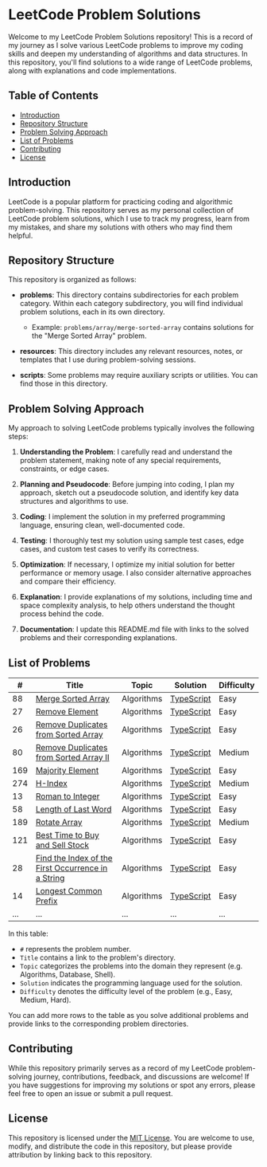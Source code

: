 # LeetCode Problem Solutions

Welcome to my LeetCode Problem Solutions repository! This is a record of my journey as I solve various LeetCode problems to improve my coding skills and deepen my understanding of algorithms and data structures. In this repository, you'll find solutions to a wide range of LeetCode problems, along with explanations and code implementations.

## Table of Contents

- [Introduction](#introduction)
- [Repository Structure](#repository-structure)
- [Problem Solving Approach](#problem-solving-approach)
- [List of Problems](#list-of-problems)
- [Contributing](#contributing)
- [License](#license)

## Introduction

LeetCode is a popular platform for practicing coding and algorithmic problem-solving. This repository serves as my personal collection of LeetCode problem solutions, which I use to track my progress, learn from my mistakes, and share my solutions with others who may find them helpful.

## Repository Structure

This repository is organized as follows:

- **problems**: This directory contains subdirectories for each problem category. Within each category subdirectory, you will find individual problem solutions, each in its own directory.

  - Example: `problems/array/merge-sorted-array` contains solutions for the "Merge Sorted Array" problem.

- **resources**: This directory includes any relevant resources, notes, or templates that I use during problem-solving sessions.

- **scripts**: Some problems may require auxiliary scripts or utilities. You can find those in this directory.

## Problem Solving Approach

My approach to solving LeetCode problems typically involves the following steps:

1. **Understanding the Problem**: I carefully read and understand the problem statement, making note of any special requirements, constraints, or edge cases.

2. **Planning and Pseudocode**: Before jumping into coding, I plan my approach, sketch out a pseudocode solution, and identify key data structures and algorithms to use.

3. **Coding**: I implement the solution in my preferred programming language, ensuring clean, well-documented code.

4. **Testing**: I thoroughly test my solution using sample test cases, edge cases, and custom test cases to verify its correctness.

5. **Optimization**: If necessary, I optimize my initial solution for better performance or memory usage. I also consider alternative approaches and compare their efficiency.

6. **Explanation**: I provide explanations of my solutions, including time and space complexity analysis, to help others understand the thought process behind the code.

7. **Documentation**: I update this README.md file with links to the solved problems and their corresponding explanations.

## List of Problems

| #   | Title                                                                                                                                   | Topic      | Solution                                                                                                                   | Difficulty |
| --- | --------------------------------------------------------------------------------------------------------------------------------------- | ---------- | -------------------------------------------------------------------------------------------------------------------------- | ---------- |
| 88  | [Merge Sorted Array](https://leetcode.com/problems/merge-sorted-array/)                                                                 | Algorithms | [TypeScript](./problems/algorithms/mergeSortedArray/MergeSortedArray.ts)                                                   | Easy       |
| 27  | [Remove Element](https://leetcode.com/problems/remove-element/)                                                                         | Algorithms | [TypeScript](./problems/algorithms/removeElement/RemoveElement.ts)                                                         | Easy       |
| 26  | [Remove Duplicates from Sorted Array](https://leetcode.com/problems/remove-duplicates-from-sorted-array/)                               | Algorithms | [TypeScript](./problems/algorithms/removeDuplicatesFromSortedArray/RemoveDuplicatesFromSortedArray.ts)                     | Easy       |
| 80  | [Remove Duplicates from Sorted Array II](https://leetcode.com/problems/remove-duplicates-from-sorted-array-ii/)                         | Algorithms | [TypeScript](./problems/algorithms/removeDuplicatesFromSortedArrayIi/RemoveDuplicatesFromSortedArrayIi.ts)                 | Medium     |
| 169 | [Majority Element](https://leetcode.com/problems/majority-element/)                                                                     | Algorithms | [TypeScript](./problems/algorithms/majorityElement/MajorityElement.ts)                                                     | Easy       |
| 274 | [H-Index](https://leetcode.com/problems/h-index/)                                                                                       | Algorithms | [TypeScript](./problems/algorithms/hIndex/HIndex.ts)                                                                       | Medium     |
| 13  | [Roman to Integer](https://leetcode.com/problems/roman-to-integer/)                                                                     | Algorithms | [TypeScript](./problems/algorithms/romanToInteger/RomanToInteger.ts)                                                       | Easy       |
| 58  | [Length of Last Word](https://leetcode.com/problems/length-of-last-word/)                                                               | Algorithms | [TypeScript](./problems/algorithms/lengthOfLastWord/LengthOfLastWord.ts)                                                   | Easy       |
| 189 | [Rotate Array](https://leetcode.com/problems/rotate-array/)                                                                             | Algorithms | [TypeScript](./problems/algorithms/rotateArray/RotateArray.ts)                                                             | Medium     |
| 121 | [Best Time to Buy and Sell Stock](https://leetcode.com/problems/best-time-to-buy-and-sell-stock/)                                       | Algorithms | [TypeScript](./problems/algorithms/bestTimeToBuyAndSellStock/BestTimeToBuyAndSellStock.ts)                                 | Easy       |
| 28  | [Find the Index of the First Occurrence in a String](https://leetcode.com/problems/find-the-index-of-the-first-occurrence-in-a-string/) | Algorithms | [TypeScript](./problems/algorithms/findTheIndexOfTheFirstOccurrenceInAString/FindTheIndexOfTheFirstOccurrenceInAString.ts) | Easy       |
| 14  | [Longest Common Prefix](https://leetcode.com/problems/longest-common-prefix/)                                                           | Algorithms | [TypeScript](./problems/algorithms/longestCommonPrefix/LongestCommonPrefix.ts)                                             | Easy       |
| ... | ...                                                                                                                                     | ...        | ...                                                                                                                        | ...        |

In this table:

- `#` represents the problem number.
- `Title` contains a link to the problem's directory.
- `Topic` categorizes the problems into the domain they represent (e.g. Algorithms, Database, Shell).
- `Solution` indicates the programming language used for the solution.
- `Difficulty` denotes the difficulty level of the problem (e.g., Easy, Medium, Hard).

You can add more rows to the table as you solve additional problems and provide links to the corresponding problem directories.

## Contributing

While this repository primarily serves as a record of my LeetCode problem-solving journey, contributions, feedback, and discussions are welcome! If you have suggestions for improving my solutions or spot any errors, please feel free to open an issue or submit a pull request.

## License

This repository is licensed under the [MIT License](LICENSE). You are welcome to use, modify, and distribute the code in this repository, but please provide attribution by linking back to this repository.
